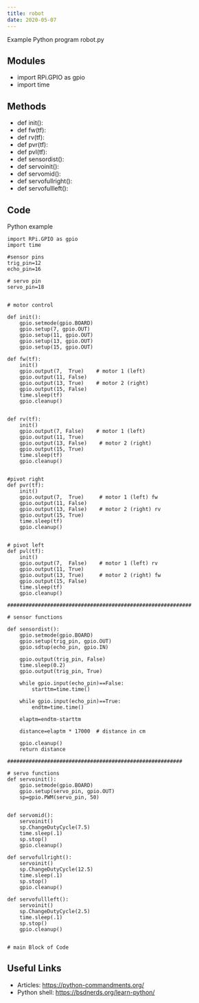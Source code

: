 ```yaml
---
title: robot
date: 2020-05-07
---
```

Example Python program robot.py

## Modules

* import RPi.GPIO as gpio
* import time

## Methods

* def init():
* def fw(tf):
* def rv(tf):
* def pvr(tf):
* def pvl(tf):
* def sensordist():  
* def servoinit():
* def servomid():
* def servofullright():
* def servofullleft():

## Code

Python example

    import RPi.GPIO as gpio
    import time
    
    #sensor pins
    trig_pin=12
    echo_pin=16
    
    # servo pin
    servo_pin=18
    
    
    # motor control
    
    def init():
        gpio.setmode(gpio.BOARD)
        gpio.setup(7, gpio.OUT)
        gpio.setup(11, gpio.OUT)
        gpio.setup(13, gpio.OUT)
        gpio.setup(15, gpio.OUT)
    
    def fw(tf):
        init()
        gpio.output(7,  True)    # motor 1 (left)
        gpio.output(11, False)
        gpio.output(13, True)    # motor 2 (right) 
        gpio.output(15, False)
        time.sleep(tf)
        gpio.cleanup()
    
    
    def rv(tf):
        init()
        gpio.output(7, False)    # motor 1 (left)
        gpio.output(11, True)
        gpio.output(13, False)    # motor 2 (right) 
        gpio.output(15, True)
        time.sleep(tf)
        gpio.cleanup()
    
    
    #pivot right
    def pvr(tf):
        init()
        gpio.output(7,  True)     # motor 1 (left) fw
        gpio.output(11, False)
        gpio.output(13, False)    # motor 2 (right) rv 
        gpio.output(15, True)
        time.sleep(tf)
        gpio.cleanup()
    
    
    # pivot left    
    def pvl(tf):
        init()
        gpio.output(7,  False)    # motor 1 (left) rv
        gpio.output(11, True)
        gpio.output(13, True)     # motor 2 (right) fw 
        gpio.output(15, False)
        time.sleep(tf)
        gpio.cleanup()
    
    ############################################################
    
    # sensor functions
    
    def sensordist():  
        gpio.setmode(gpio.BOARD)
        gpio.setup(trig_pin, gpio.OUT)
        gpio.sdtup(echo_pin, gpio.IN)
        
        gpio.output(trig_pin, False)
        time.sleep(0.2)
        gpio.output(trig_pin, True)
        
        while gpio.input(echo_pin)==False:
            starttm=time.time()
        
        while gpio.input(echo_pin)==True:
            endtm=time.time()
    
        elaptm=endtm-starttm
    
        distance=elaptm * 17000  # distance in cm
    
        gpio.cleanup()
        return distance
    
    #########################################################
    
    # servo functions
    def servoinit():
        gpio.setmode(gpio.BOARD)
        gpio.setup(servo_pin, gpio.OUT)
        sp=gpio.PWM(servo_pin, 50)
    
        
    def servomid():
        servoinit()
        sp.ChangeDutyCycle(7.5)
        time.sleep(.1)
        sp.stop()
        gpio.cleanup()
    
    def servofullright():
        servoinit()
        sp.ChangeDutyCycle(12.5)
        time.sleep(.1)
        sp.stop()
        gpio.cleanup()
    
    def servofullleft():
        servoinit()
        sp.ChangeDutyCycle(2.5)
        time.sleep(.1)
        sp.stop()
        gpio.cleanup()
    
    
    # main Block of Code
    
    

## Useful Links

- Articles: https://python-commandments.org/
- Python shell: https://bsdnerds.org/learn-python/
